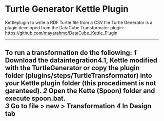 # Turtle Generator Kettle Plugin 
Kettleplugin to write a RDF Turtle file from a CSV file
Turtle Generator is a plugin developed from the DataCube Transformator plugin: https://github.com/mayarahmo/DataCube_Kettle_Plugin

---
To run a transformation do the following:
*1* Download the dataintegration4.1, Kettle modified with the TurtleGenerator
or copy the plugin folder (plugins/steps/TurtleTransformator) into your Kettle plugin folder (this procediment is not garanteed).
*2* Open the Kette (Spoon) folder and execute spoon.bat.  
*3* Go to file > new > Transformation
*4* In Design tab 
--- 
